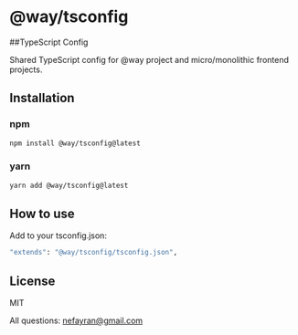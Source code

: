 # @way/tsconfig
##TypeScript Config

Shared TypeScript config for @way project and micro/monolithic frontend projects.

## Installation

### npm
```sh
npm install @way/tsconfig@latest
```
### yarn
```sh
yarn add @way/tsconfig@latest
```
## How to use
Add to your tsconfig.json:
```sh
"extends": "@way/tsconfig/tsconfig.json",
```
## License

MIT

All questions: nefayran@gmail.com